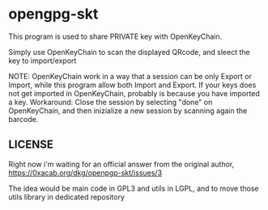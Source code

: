 # opengpg-skt

This program is used to share PRIVATE key with OpenKeyChain.

Simply use OpenKeyChain to scan the displayed QRcode, and sleect the key to import/export

NOTE: OpenKeyChain work in a way that a session can be only Export or Import, while this program allow both Import and Export.
If your keys does not get imported in OpenKeyChain, probably is because you have imported a key.
Workaround: Close the session by selecting "done" on OpenKeyChain, and then inizialize a new session by scanning again the barcode.

## LICENSE

Right now i'm waiting for an official answer from the original author, https://0xacab.org/dkg/openpgp-skt/issues/3

The idea would be main code in GPL3 and utils in LGPL, and to move those utils library in dedicated repository

